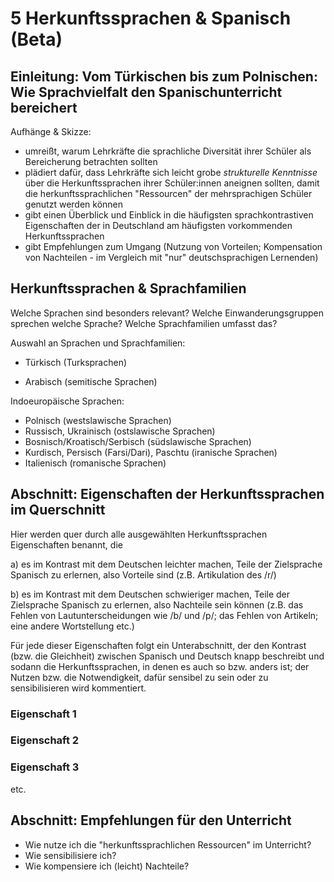 # 5 Herkunftssprachen & Spanisch (Beta)

## Einleitung: Vom Türkischen bis zum Polnischen: Wie Sprachvielfalt den Spanischunterricht bereichert

Aufhänge & Skizze:  

- umreißt, warum Lehrkräfte die sprachliche Diversität ihrer Schüler als Bereicherung betrachten sollten
- plädiert dafür, dass Lehrkräfte sich leicht grobe *strukturelle Kenntnisse* über die Herkunftssprachen ihrer Schüler:innen aneignen sollten, damit die herkunftssprachlichen "Ressourcen" der mehrsprachigen Schüler genutzt werden können
- gibt einen Überblick und Einblick in die häufigsten sprachkontrastiven Eigenschaften der in Deutschland am häufigsten vorkommenden Herkunftssprachen
- gibt Empfehlungen zum Umgang (Nutzung von Vorteilen; Kompensation von Nachteilen - im Vergleich mit "nur" deutschsprachigen Lernenden)

## Herkunftssprachen & Sprachfamilien

Welche Sprachen sind besonders relevant? Welche Einwanderungsgruppen sprechen welche Sprache? Welche Sprachfamilien umfasst das?

Auswahl an Sprachen und Sprachfamilien:

- Türkisch (Turksprachen)

- Arabisch (semitische Sprachen)

Indoeuropäische Sprachen:  

- Polnisch (westslawische Sprachen)  
- Russisch, Ukrainisch (ostslawische Sprachen)  
- Bosnisch/Kroatisch/Serbisch (südslawische Sprachen)  
- Kurdisch, Persisch (Farsi/Dari), Paschtu (iranische Sprachen)  
- Italienisch (romanische Sprachen)

## Abschnitt: Eigenschaften der Herkunftssprachen im Querschnitt  

Hier werden quer durch alle ausgewählten Herkunftssprachen Eigenschaften benannt, die  
  
a) es im Kontrast mit dem Deutschen leichter machen, Teile der Zielsprache Spanisch zu erlernen, also Vorteile sind (z.B. Artikulation des /r/)  
  
b) es im Kontrast mit dem Deutschen schwieriger machen, Teile der Zielsprache Spanisch zu erlernen, also Nachteile sein können (z.B. das Fehlen von Lautunterscheidungen wie /b/ und /p/; das Fehlen von Artikeln; eine andere Wortstellung etc.)  
  
Für jede dieser Eigenschaften folgt ein Unterabschnitt, der den Kontrast (bzw. die Gleichheit) zwischen Spanisch und Deutsch knapp beschreibt und sodann die Herkunftssprachen, in denen es auch so bzw. anders ist; der Nutzen bzw. die Notwendigkeit, dafür sensibel zu sein oder zu sensibilisieren wird kommentiert.

### Eigenschaft 1

### Eigenschaft 2

### Eigenschaft 3

etc.

## Abschnitt: Empfehlungen für den Unterricht  

- Wie nutze ich die "herkunftssprachlichen Ressourcen" im Unterricht?
- Wie sensibilisiere ich?
- Wie kompensiere ich (leicht) Nachteile?
